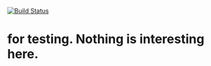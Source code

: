 [![Build Status](https://travis-ci.org/hainm/test_pytraj_binstar.svg?branch=master)](https://travis-ci.org/hainm/TestPytraj)

# for testing. Nothing is interesting here.
